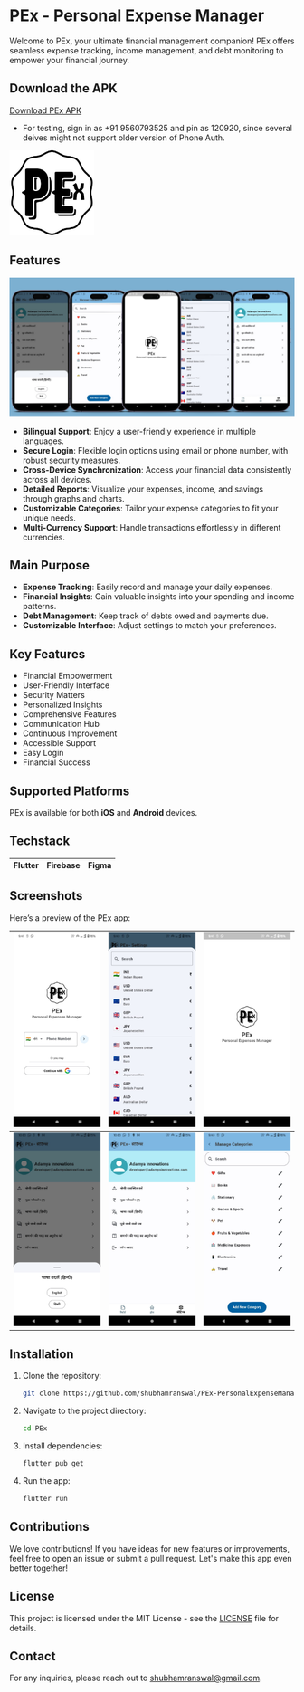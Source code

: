 # PEx - Personal Expense Manager

Welcome to PEx, your ultimate financial management companion! PEx offers seamless expense tracking, income management, and debt monitoring to empower your financial journey.

## Download the APK
<a href="https://github.com/shubhamranswal/PEx-PersonalExpenseManager/releases/download/APK/app-release.apk">Download PEx APK</a>
- For testing, sign in as +91 9560793525 and pin as 120920, since several deives might not support older version of Phone Auth.

<img src="assets/readme/logoWithoutPaddingNoBG.png" alt="App Logo" width="150"/> 


## Features

![Feature Image](assets/readme/FeatureGhrapic.png)

- **Bilingual Support**: Enjoy a user-friendly experience in multiple languages.
- **Secure Login**: Flexible login options using email or phone number, with robust security measures.
- **Cross-Device Synchronization**: Access your financial data consistently across all devices.
- **Detailed Reports**: Visualize your expenses, income, and savings through graphs and charts.
- **Customizable Categories**: Tailor your expense categories to fit your unique needs.
- **Multi-Currency Support**: Handle transactions effortlessly in different currencies.

## Main Purpose

- **Expense Tracking**: Easily record and manage your daily expenses.
- **Financial Insights**: Gain valuable insights into your spending and income patterns.
- **Debt Management**: Keep track of debts owed and payments due.
- **Customizable Interface**: Adjust settings to match your preferences.

## Key Features

- Financial Empowerment
- User-Friendly Interface
- Security Matters
- Personalized Insights
- Comprehensive Features
- Communication Hub
- Continuous Improvement
- Accessible Support
- Easy Login
- Financial Success

## Supported Platforms

PEx is available for both **iOS** and **Android** devices.

## Techstack

| **Flutter** | **Firebase** | **Figma** |
| --- | --- |  --- |

## Screenshots

Here’s a preview of the PEx app:

| ![Login Page](assets/readme/auth.jpg) | ![Currency Section](assets/readme/currency.jpg) | ![Home Section](assets/readme/home.jpg) |
|:-----------------------------------:|:---------------------------------------:|:-----------------------------------------:|
| ![Hindi](assets/readme/hindi.jpg) | ![Settings](assets/readme/settings.jpg) | ![Categories Options](assets/readme/predefinedcategories.jpg) |

## Installation

1. Clone the repository:
   ```bash
   git clone https://github.com/shubhamranswal/PEx-PersonalExpenseManager.git
   ```
2. Navigate to the project directory:
   ```bash
   cd PEx
   ```
3. Install dependencies:
   ```bash
   flutter pub get
   ```
4. Run the app:
   ```bash
   flutter run
   ```

## Contributions

We love contributions! If you have ideas for new features or improvements, feel free to open an issue or submit a pull request. Let's make this app even better together!

## License

This project is licensed under the MIT License - see the [LICENSE](LICENSE) file for details.

## Contact

For any inquiries, please reach out to [shubhamranswal@gmail.com](mailto:shubhamranswal@gmail.com).